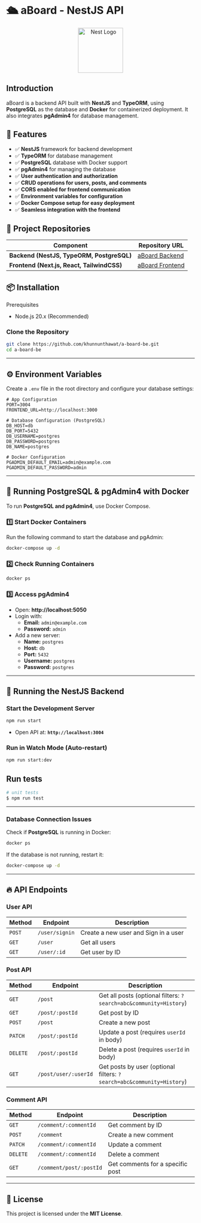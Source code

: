 # 🛳 aBoard - NestJS API

<p align="center">
  <a href="http://nestjs.com/" target="blank"><img src="https://nestjs.com/img/logo-small.svg" width="120" alt="Nest Logo" /></a>
</p>

## Introduction

aBoard is a backend API built with **NestJS** and **TypeORM**, using **PostgreSQL** as the database and **Docker** for containerized deployment. It also integrates **pgAdmin4** for database management.

## 📌 Features

- ✅ **NestJS** framework for backend development
- ✅ **TypeORM** for database management
- ✅ **PostgreSQL** database with Docker support
- ✅ **pgAdmin4** for managing the database
- ✅ **User authentication and authorization**
- ✅ **CRUD operations for users, posts, and comments**
- ✅ **CORS enabled for frontend communication**
- ✅ **Environment variables for configuration**
- ✅ **Docker Compose setup for easy deployment**
- ✅ **Seamless integration with the frontend**

## 🔗 Project Repositories

| Component                                  | Repository URL                                                |
| ------------------------------------------ | ------------------------------------------------------------- |
| **Backend (NestJS, TypeORM, PostgreSQL)**  | [aBoard Backend](https://github.com/khunnunthawat/a-board-be) |
| **Frontend (Next.js, React, TailwindCSS)** | [aBoard Frontend](https://github.com/khunnunthawat/a-board)   |

[circleci-image]: https://img.shields.io/circleci/build/github/nestjs/nest/master?token=abc123def456
[circleci-url]: https://circleci.com/gh/nestjs/nest

## 📦 Installation

Prerequisites

- Node.js 20.x (Recommended)

### **Clone the Repository**

```bash
git clone https://github.com/khunnunthawat/a-board-be.git
cd a-board-be
```

---

## ⚙️ Environment Variables

Create a `.env` file in the root directory and configure your database settings:

```env
# App Configuration
PORT=3004
FRONTEND_URL=http://localhost:3000

# Database Configuration (PostgreSQL)
DB_HOST=db
DB_PORT=5432
DB_USERNAME=postgres
DB_PASSWORD=postgres
DB_NAME=postgres

# Docker Configuration
PGADMIN_DEFAULT_EMAIL=admin@example.com
PGADMIN_DEFAULT_PASSWORD=admin
```

---

## 🐳 Running PostgreSQL & pgAdmin4 with Docker

To run **PostgreSQL and pgAdmin4**, use Docker Compose.

### **1️⃣ Start Docker Containers**

Run the following command to start the database and pgAdmin:

```bash
docker-compose up -d
```

### **2️⃣ Check Running Containers**

```bash
docker ps
```

### **3️⃣ Access pgAdmin4**

- Open: **http://localhost:5050**
- Login with:
  - **Email:** `admin@example.com`
  - **Password:** `admin`
- Add a new server:
  - **Name:** `postgres`
  - **Host:** `db`
  - **Port:** `5432`
  - **Username:** `postgres`
  - **Password:** `postgres`

---

## 🚀 Running the NestJS Backend

### **Start the Development Server**

```bash
npm run start
```

- Open API at: **`http://localhost:3004`**

### **Run in Watch Mode (Auto-restart)**

```bash
npm run start:dev
```

## Run tests

```bash
# unit tests
$ npm run test
```

---

### **Database Connection Issues**

Check if **PostgreSQL** is running in Docker:

```bash
docker ps
```

If the database is not running, restart it:

```bash
docker-compose up -d
```

---

## 🔥 API Endpoints

### **User API**

| Method | Endpoint       | Description                          |
| ------ | -------------- | ------------------------------------ |
| `POST` | `/user/signin` | Create a new user and Sign in a user |
| `GET`  | `/user`        | Get all users                        |
| `GET`  | `/user/:id`    | Get user by ID                       |

### **Post API**

| Method   | Endpoint             | Description                                                           |
| -------- | -------------------- | --------------------------------------------------------------------- |
| `GET`    | `/post`              | Get all posts (optional filters: `?search=abc&community=History`)     |
| `GET`    | `/post/:postId`      | Get post by ID                                                        |
| `POST`   | `/post`              | Create a new post                                                     |
| `PATCH`  | `/post/:postId`      | Update a post (requires `userId` in body)                             |
| `DELETE` | `/post/:postId`      | Delete a post (requires `userId` in body)                             |
| `GET`    | `/post/user/:userId` | Get posts by user (optional filters: `?search=abc&community=History`) |

### **Comment API**

| Method   | Endpoint                | Description                      |
| -------- | ----------------------- | -------------------------------- |
| `GET`    | `/comment/:commentId`   | Get comment by ID                |
| `POST`   | `/comment`              | Create a new comment             |
| `PATCH`  | `/comment/:commentId`   | Update a comment                 |
| `DELETE` | `/comment/:commentId`   | Delete a comment                 |
| `GET`    | `/comment/post/:postId` | Get comments for a specific post |

---

## 📜 License

This project is licensed under the **MIT License**.
